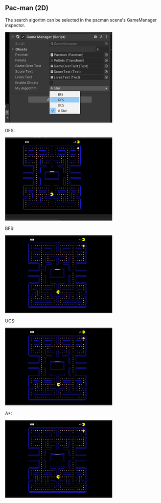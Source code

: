## Pac-man (2D)

The search algoritm can be selected in the pacman scene's GameManager inspector.

<img src="image.png" width="350"/>

DFS:

<img src="DFS.gif" width="350"/>

BFS:

<img src="BFS.gif" width="350"/>

UCS:

<img src="UCS.gif" width="350"/>

A*:

<img src="AStar.gif" width="350"/>


